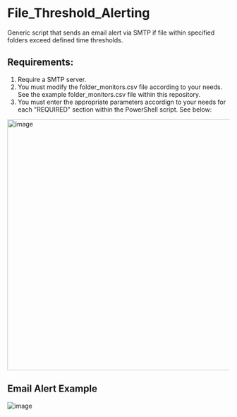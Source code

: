 # File_Threshold_Alerting
Generic script that sends an email alert via SMTP if file within specified folders exceed defined time thresholds.

## Requirements: 
1. Require a SMTP server.
2. You must modify the folder_monitors.csv file according to your needs. See the example folder_monitors.csv file within this repository. 
3. You must enter the appropriate parameters accordign to your needs for each "REQUIRED" section within the PowerShell script.  See below: 
<img width="568" alt="image" src="https://github.com/Vuitton-Toine/File_Threshold_Alerting/assets/81653524/c59cb2c5-0ad5-4766-bbda-a91b050fb2c1">

## Email Alert Example
![image](https://github.com/Vuitton-Toine/File_Threshold_Alerting/assets/81653524/9e4c867a-7cf4-4ff0-a707-d59bc9c43376)



